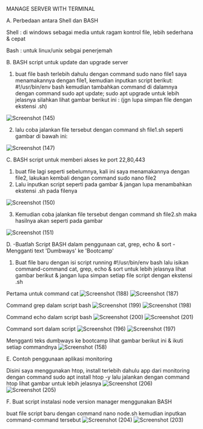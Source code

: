 MANAGE SERVER WITH TERMINAL

A. Perbedaan antara Shell dan BASH

Shell : di windows sebagai media untuk ragam kontrol file, lebih sederhana & cepat

Bash : untuk linux/unix sebgai penerjemah


B. BASH script untuk update dan upgrade server
1. buat file bash terlebih dahulu dengan command sudo nano file1 saya menamakannya dengan file1, kemudian inputkan script berikut: #!/usr/bin/env bash kemudian tambahkan command di dalamnya dengan command sudo apt update; sudo apt upgrade
untuk lebih jelasnya silahkan lihat gambar berikut ini : (jgn lupa simpan file dengan ekstensi .sh)

![Screenshot (145)](https://user-images.githubusercontent.com/117638290/203786964-ffc90c5c-1082-4ff3-a616-f431d1619029.png)

2. lalu coba jalankan file tersebut dengan command sh file1.sh seperti gambar di bawah ini:

![Screenshot (147)](https://user-images.githubusercontent.com/117638290/203787288-5c8825c4-757d-4121-a103-56c47042e455.png)

C. BASH script untuk memberi akses ke port 22,80,443

1. buat file lagi seperti sebelumnya, kali ini saya menamakannya dengan file2, lakukan kembali dengan command sudo nano file2
2. Lalu inputkan script seperti pada gambar & jangan lupa menambahkan ekstensi .sh pada filenya

![Screenshot (150)](https://user-images.githubusercontent.com/117638290/203787772-2e37dbcd-b587-470d-815f-593769028ccf.png)

3. Kemudian coba jalankan file tersebut dengan command sh file2.sh maka hasilnya akan seperti pada gambar 

![Screenshot (151)](https://user-images.githubusercontent.com/117638290/203788592-42400b2e-4f27-4dd0-b951-44e43c2d553b.png)


D. -Buatlah Script BASH dalam penggunaan cat, grep, echo & sort
   -Mengganti text 'Dumbways' ke 'Bootcamp'
  
1. Buat file baru dengan isi script running #!/usr/bin/env bash lalu isikan command-command cat, grep, echo & sort
untuk lebih jelasnya lihat gambar berikut & jangan lupa simpan setiap file script dengan ekstensi .sh

Pertama untuk command cat
![Screenshot (188)](https://user-images.githubusercontent.com/117638290/203809489-4585b33e-6e4d-403e-9994-98fc069977d5.png)
![Screenshot (187)](https://user-images.githubusercontent.com/117638290/203809902-cdab9ee6-b005-4a32-aaac-e992c7358368.png)


Command grep dalam script bash
![Screenshot (199)](https://user-images.githubusercontent.com/117638290/203811705-be426fe2-b33b-434d-90cf-db68e9148036.png)
![Screenshot (198)](https://user-images.githubusercontent.com/117638290/203811763-b82107d2-b670-4bef-aab0-88975b9d9afd.png)


Command echo dalam script bash
![Screenshot (200)](https://user-images.githubusercontent.com/117638290/203811987-39956075-bcaf-4de9-9883-4611f90c38b6.png)
![Screenshot (201)](https://user-images.githubusercontent.com/117638290/203812603-c7164d90-a6cb-42d3-bcf5-616fda303833.png)


Command sort dalam script
![Screenshot (196)](https://user-images.githubusercontent.com/117638290/203813460-ab106b05-72a6-45f3-8f30-3c58eb5cbc78.png)
![Screenshot (197)](https://user-images.githubusercontent.com/117638290/203813478-656b2a4b-04f1-4e2c-975a-23439095311d.png)


Mengganti teks dumbways ke bootcamp lihat gambar berikut ini & ikuti setiap commandnya
![Screenshot (158)](https://user-images.githubusercontent.com/117638290/203816111-3454a63a-5ff3-4695-a64d-b4fe712e0620.png)


E. Contoh penggunaan aplikasi monitoring

Disini saya menggunakan htop, install terlebih dahulu app dari monitoring dengan command sudo apt install htop -y lalu jalankan dengan command htop
lihat gambar untuk lebih jelasnya
![Screenshot (206)](https://user-images.githubusercontent.com/117638290/203816674-6cc7cacb-7c44-4133-acad-2f3409dc2f3c.png)
![Screenshot (205)](https://user-images.githubusercontent.com/117638290/203816692-e4d12bcf-dc8b-4cb8-b1fa-9d553ced1fec.png)


F. Buat script instalasi node version manager menggunakan BASH

buat file script baru dengan command nano node.sh kemudian inputkan command-command tersebut
![Screenshot (204)](https://user-images.githubusercontent.com/117638290/203815020-6e13bfd7-f55f-45e9-b3b0-f51cbb86e651.png)
![Screenshot (203)](https://user-images.githubusercontent.com/117638290/203815058-e392e682-22f6-450a-870d-40b99e26c1eb.png)
